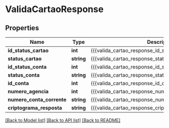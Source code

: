 # ValidaCartaoResponse

## Properties
Name | Type | Description | Notes
------------ | ------------- | ------------- | -------------
**id_status_cartao** | **int** | {{{valida_cartao_response_id_status_cartao_value}}} | [optional] 
**status_cartao** | **string** | {{{valida_cartao_response_status_cartao_value}}} | [optional] 
**id_status_conta** | **int** | {{{valida_cartao_response_id_status_conta_value}}} | [optional] 
**status_conta** | **string** | {{{valida_cartao_response_status_conta_value}}} | [optional] 
**id_conta** | **int** | {{{valida_cartao_response_id_conta_value}}} | [optional] 
**numero_agencia** | **int** | {{{valida_cartao_response_numero_agencia_value}}} | [optional] 
**numero_conta_corrente** | **string** | {{{valida_cartao_response_numero_conta_corrente_value}}} | [optional] 
**criptograma_resposta** | **string** | {{{valida_cartao_response_criptograma_resposta_value}}} | [optional] 

[[Back to Model list]](../README.md#documentation-for-models) [[Back to API list]](../README.md#documentation-for-api-endpoints) [[Back to README]](../README.md)


